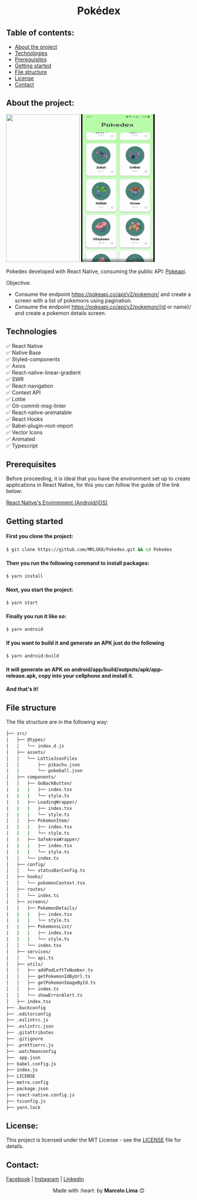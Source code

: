 <h1 align="center">
  Pokédex
</h1>

## Table of contents:

- [About the project](#about-the-project)
- [Technologies](#technologies)
- [Prerequisites](#prerequisites)
- [Getting started](#getting-started)
- [File structure](#file-structure)
- [License](#license)
- [Contact](#contact)

## About the project:

<div>
  <img src="assets/images/pokemon-list.gif" width="200" height="400"/>
  <img src="assets/images/pokemon-details.gif" width="200" height="400"/>
</div>

Pokedex developed with React Native, consuming the public API: [Pokeapi](https://pokeapi.co/docs/v2).

Objective:
- Consume the endpoint https://pokeapi.co/api/v2/pokemon/ and create a screen with a list of pokemons using pagination.
- Consume the endpoint https://pokeapi.co/api/v2/pokemon/{id or name}/ and create a pokemon details screen.

## Technologies

:white_check_mark: React Native\
:white_check_mark: Native Base\
:white_check_mark: Styled-components\
:white_check_mark: Axios\
:white_check_mark: React-native-linear-gradient\
:white_check_mark: SWR\
:white_check_mark: React-navigation\
:white_check_mark: Context API\
:white_check_mark: Lottie\
:white_check_mark: Git-commit-msg-linter\
:white_check_mark: React-native-animatable\
:white_check_mark: React Hooks\
:white_check_mark: Babel-plugin-root-import\
:white_check_mark: Vector Icons\
:white_check_mark: Animated\
:white_check_mark: Typescript


## Prerequisites

Before proceeding, it is ideal that you have the environment set up to create applications in React Native, for this you can follow the guide of the link below:

[React Native's Environment (Android/iOS)](https://reactnative.dev/docs/environment-setup)

## Getting started

#### First you clone the project:

```bash
$ git clone https://github.com/MRLSK8/Pokedex.git && cd Pokedex
```

#### Then you run the following command to install packages:

```bash
$ yarn install
```

#### Next, you start the project:

```bash
$ yarn start
```

#### Finally you run it like so:

```bash
$ yarn android
```

#### If you want to build it and generate an APK just do the following

```bash
$ yarn android:build
```

#### It will generate an APK on android/app/build/outputs/apk/app-release.apk, copy into your cellphone and install it.
#### And that's it!


## File structure

The file structure are in the following way:

```bash
├── src/
│   ├── @types/
│   │   └── index.d.js
│   ├── assets/
│   │   └── LottieJsonFiles
│   │       ├── pikachu.json
|   |       └── pokeball.json
│   ├── components/
│   │   ├── GoBackButton/
|   |   |   ├── index.tsx
|   |   |   └── style.ts
|   |   ├── LoadingWrapper/ 
|   |   |   ├── index.tsx
|   |   |   └── style.ts
│   │   ├── PokemonItem/
|   |   |   ├── index.tsx
|   |   |   └── style.ts
|   |   ├── SafeAreaWrapper/ 
|   |   |   ├── index.tsx
|   |   |   └── style.ts
│   │   └── index.ts
│   ├── config/
│   │   └── statusBarConfig.ts
│   ├── hooks/
│   │   └── pokemonContext.tsx
│   ├── routes/
│   │   └── index.ts
│   ├── screens/
│   │   ├── PokemonDetails/
|   |   |   ├── index.tsx
|   |   |   └── style.ts
|   |   ├── PokemonsList/ 
|   |   |   ├── index.tsx
|   |   |   └── style.ts
│   │   └── index.tsx
│   ├── services/
│   │   └── api.ts
│   ├── utils/
│   │   ├── addPadLeftToNumber.ts
│   │   ├── getPokemonIdByUrl.ts
│   │   ├── getPokemonImageById.ts
│   │   ├── index.ts
│   │   └── showErrorAlert.ts
│   ├── index.tsx
├── .buckconfig
├── .editorconfig
├── .eslintrc.js
├── .eslintrc.json
├── .gitattributes
├── .gitignore
├── .prettierrc.js
├── .watchmanconfig
├──  app.json
├── babel.config.js
├── index.js
├── LICENSE
├── metro.config
├── package.json
├── react-native.config.js
├── tsconfig.js
├── yarn.lock
```

## License:

This project is licensed under the MIT License - see the [LICENSE](LICENSE) file for details.


## Contact:

[Facebook](https://www.facebook.com/profile.php?id=100004301021977 'My facebook')  |  [Instagram](https://www.instagram.com/mrlsk8/ 'My instagram')  |  [Linkedin](https://www.linkedin.com/in/mrlsk8/ 'My linkedin')

<div align="center">
  Made with :heart: by <strong>Marcelo Lima</strong> 😊
</div>
